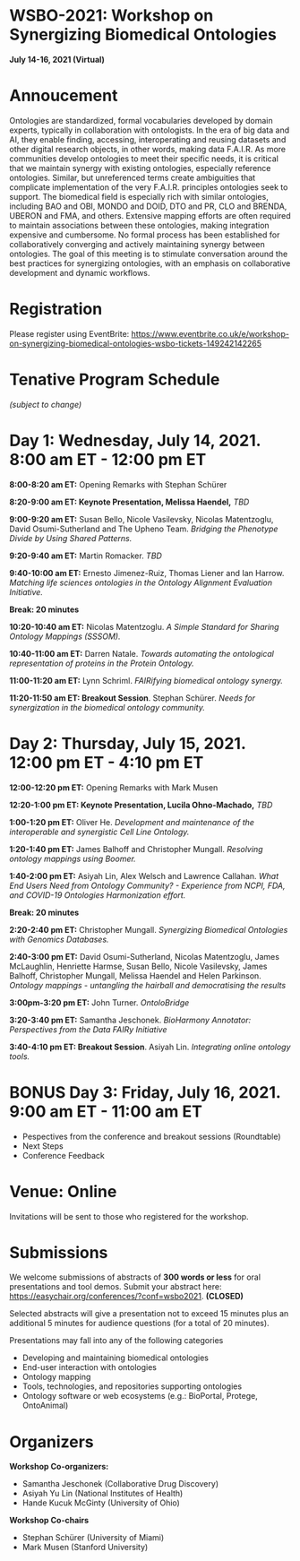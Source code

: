 # WSBO-2021: Workshop on Synergizing Biomedical Ontologies
**July 14-16, 2021 (Virtual)**

# Annoucement
Ontologies are standardized, formal vocabularies developed by domain experts, typically in collaboration with ontologists. In the era of big data and AI, they enable finding, accessing, interoperating and reusing datasets and other digital research objects, in other words, making data F.A.I.R. As more communities develop ontologies to meet their specific needs, it is critical that we maintain synergy with existing ontologies, especially reference ontologies. Similar, but unreferenced terms create ambiguities that complicate implementation of the very F.A.I.R. principles ontologies seek to support. The biomedical field is especially rich with similar ontologies, including BAO and OBI, MONDO and DOID, DTO and PR, CLO and BRENDA, UBERON and FMA, and others. Extensive mapping efforts are often required to maintain associations between these ontologies, making integration expensive and cumbersome. No formal process has been established for collaboratively converging and actively maintaining synergy between ontologies. The goal of this meeting is to stimulate conversation around the best practices for synergizing ontologies, with an emphasis on collaborative development and dynamic workflows. 

# Registration
Please register using EventBrite: https://www.eventbrite.co.uk/e/workshop-on-synergizing-biomedical-ontologies-wsbo-tickets-149242142265

# Tenative Program Schedule 
_(subject to change)_

# **Day 1: Wednesday, July 14, 2021. 8:00 am ET - 12:00 pm ET**

**8:00-8:20 am ET:** Opening Remarks with Stephan Schürer 

**8:20-9:00 am ET: Keynote Presentation, Melissa Haendel,** _TBD_

**9:00-9:20 am ET:** Susan Bello, Nicole Vasilevsky, Nicolas Matentzoglu, David Osumi-Sutherland and The Upheno Team. _Bridging the Phenotype Divide by Using Shared Patterns._

**9:20-9:40 am ET:** Martin Romacker. _TBD_

**9:40-10:00 am ET:** Ernesto Jimenez-Ruiz, Thomas Liener and Ian Harrow. _Matching life sciences ontologies in the Ontology Alignment Evaluation Initiative._


**Break: 20 minutes**


**10:20-10:40 am ET:** Nicolas Matentzoglu. _A Simple Standard for Sharing Ontology Mappings (SSSOM)._

**10:40-11:00 am ET:** Darren Natale. _Towards automating the ontological representation of proteins in the Protein Ontology._

**11:00-11:20 am ET:** Lynn Schriml. _FAIRifying biomedical ontology synergy._

**11:20-11:50 am ET: Breakout Session**. Stephan Schürer. _Needs for synergization in the biomedical ontology community._ 


# **Day 2: Thursday, July 15, 2021. 12:00 pm ET - 4:10 pm ET**

**12:00-12:20 pm ET:** Opening Remarks with Mark Musen

**12:20-1:00 pm ET: Keynote Presentation, Lucila Ohno-Machado,** _TBD_

**1:00-1:20 pm ET:** Oliver He. _Development and maintenance of the interoperable and synergistic Cell Line Ontology._

**1:20-1:40 pm ET:** James Balhoff and Christopher Mungall. _Resolving ontology mappings using Boomer._

**1:40-2:00 pm ET:** Asiyah Lin, Alex Welsch and Lawrence Callahan. _What End Users Need from Ontology Community? - Experience from NCPI, FDA, and COVID-19 Ontologies Harmonization effort._


**Break: 20 minutes** 


**2:20-2:40 pm ET:** Christopher Mungall. _Synergizing Biomedical Ontologies with Genomics Databases._

**2:40-3:00 pm ET:** David Osumi-Sutherland, Nicolas Matentzoglu, James McLaughlin, Henriette Harmse, Susan Bello, Nicole Vasilevsky, James Balhoff, Christopher Mungall, Melissa Haendel and Helen Parkinson. _Ontology mappings - untangling the hairball and democratising the results_

**3:00pm-3:20 pm ET:** John Turner. _OntoloBridge_

**3:20-3:40 pm ET:** Samantha Jeschonek. _BioHarmony Annotator: Perspectives from the Data FAIRy Initiative_

**3:40-4:10 pm ET: Breakout Session**. Asiyah Lin. _Integrating online ontology tools._ 



# **BONUS Day 3: Friday, July 16, 2021. 9:00 am ET - 11:00 am ET**
* Pespectives from the conference and breakout sessions (Roundtable)
* Next Steps
* Conference Feedback

# Venue: Online
Invitations will be sent to those who registered for the workshop.

# Submissions
We welcome submissions of abstracts of **300 words or less** for oral presentations and tool demos.  Submit your abstract here: https://easychair.org/conferences/?conf=wsbo2021.   **(CLOSED)**

Selected abstracts will give a presentation not to exceed 15 minutes plus an additional 5 minutes for audience questions (for a total of 20 minutes). 

Presentations may fall into any of the following categories
* Developing and maintaining biomedical ontologies
* End-user interaction with ontologies
* Ontology mapping
* Tools, technologies, and repositories supporting ontologies
* Ontology software or web ecosystems (e.g.: BioPortal, Protege, OntoAnimal)

# Organizers
**Workshop Co-organizers:**
* Samantha Jeschonek (Collaborative Drug Discovery)
* Asiyah Yu Lin (National Institutes of Health)
* Hande Kucuk McGinty (University of Ohio)

**Workshop Co-chairs**
* Stephan Schürer (University of Miami)
* Mark Musen (Stanford University)
